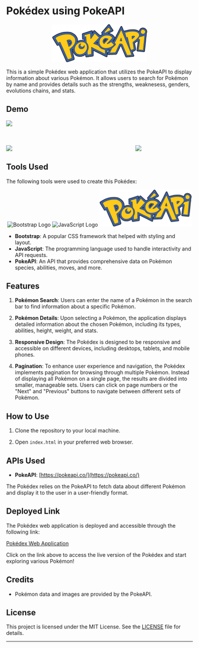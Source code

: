# Pokédex using PokeAPI

<div align="center">
  <img src="https://raw.githubusercontent.com/PokeAPI/media/master/logo/pokeapi_256.png" alt="PokeAPI Logo">
</div>

This is a simple Pokédex web application that utilizes the PokeAPI to display information about various Pokémon. It allows users to search for Pokémon by name and provides details such as the strengths, weaknesess, genders, evolutions chains, and stats.

## Demo

<div style="display: flex; flex-direction: row;" align="center">
    <img src="assets/demo/pokedex_demo_mac.gif" width="550" /> 
</div>
<br><br><br>
<div style="display: flex; flex-direction: row;" align="center">
    <img src="assets/demo/pokedex_demo_ipad.gif" width="350" />
    &nbsp;&nbsp;&nbsp;&nbsp;&nbsp;&nbsp;&nbsp;&nbsp;&nbsp;&nbsp;&nbsp;&nbsp;&nbsp;&nbsp;&nbsp;&nbsp;&nbsp;&nbsp;&nbsp;&nbsp;
    <img src="assets/demo/pokedex_demo_iphone.gif" width="200" />
</div>

## Tools Used

The following tools were used to create this Pokédex:

<div align="center">
  <img src="https://getbootstrap.com/docs/5.3/assets/brand/bootstrap-logo-shadow.png" alt="Bootstrap Logo" height="100">
  <img src="https://www.freepnglogos.com/uploads/javascript-png/png-javascript-badge-picture-8.png" alt="JavaScript Logo" height="100">
  <img src="https://raw.githubusercontent.com/PokeAPI/media/master/logo/pokeapi_256.png" alt="PokeAPI Logo" height="100">
</div>

- **Bootstrap**: A popular CSS framework that helped with styling and layout.
- **JavaScript**: The programming language used to handle interactivity and API requests.
- **PokeAPI**: An API that provides comprehensive data on Pokémon species, abilities, moves, and more.

## Features

1. **Pokémon Search**: Users can enter the name of a Pokémon in the search bar to find information about a specific Pokémon.

2. **Pokémon Details**: Upon selecting a Pokémon, the application displays detailed information about the chosen Pokémon, including its types, abilities, height, weight, and stats.

3. **Responsive Design**: The Pokédex is designed to be responsive and accessible on different devices, including desktops, tablets, and mobile phones.

4. **Pagination**: To enhance user experience and navigation, the Pokédex implements pagination for browsing through multiple Pokémon. Instead of displaying all Pokémon on a single page, the results are divided into smaller, manageable sets. Users can click on page numbers or the "Next" and "Previous" buttons to navigate between different sets of Pokémon.

## How to Use

1. Clone the repository to your local machine.

2. Open `index.html` in your preferred web browser.

## APIs Used

- **PokeAPI**: [https://pokeapi.co/](https://pokeapi.co/)

The Pokédex relies on the PokeAPI to fetch data about different Pokémon and display it to the user in a user-friendly format.

## Deployed Link

The Pokédex web application is deployed and accessible through the following link:

[Pokédex Web Application](https://teohboonping.github.io/pokedex.github.io/)

Click on the link above to access the live version of the Pokédex and start exploring various Pokémon!

## Credits

- Pokémon data and images are provided by the PokeAPI.

## License

This project is licensed under the MIT License. See the [LICENSE](/LICENSE) file for details.

---
